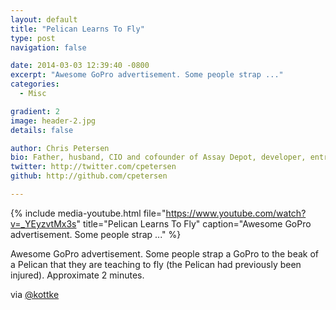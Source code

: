```yaml
---
layout: default
title: "Pelican Learns To Fly"
type: post
navigation: false

date: 2014-03-03 12:39:40 -0800
excerpt: "Awesome GoPro advertisement. Some people strap ..."
categories:
  - Misc

gradient: 2
image: header-2.jpg
details: false

author: Chris Petersen
bio: Father, husband, CIO and cofounder of Assay Depot, developer, entrepreneur and technologist.
twitter: http://twitter.com/cpetersen
github: http://github.com/cpetersen

---
```


{% include media-youtube.html file="https://www.youtube.com/watch?v=_YEyzvtMx3s" title="Pelican Learns To Fly" caption="Awesome GoPro advertisement. Some people strap ..." %}

Awesome GoPro advertisement. Some people strap a GoPro to the beak of a Pelican that they are teaching to fly (the Pelican had previously been injured). Approximate 2 minutes. 

 via  [@kottke](http://kottke.org/14/03/gopelican)  
